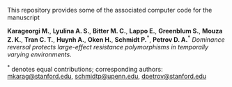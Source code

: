 This repository provides some of the associated computer code for the manuscript  

**Karageorgi M.**, **Lyulina A. S.**, **Bitter M. C.**, **Lappo E.**, **Greenblum S.**, **Mouza Z. K.**, **Tran C. T.**, **Huynh A.**, **Oken H.**, **Schmidt P.**<sup>&ast;</sup>, **Petrov D. A.**<sup>&ast;</sup> _Dominance reversal protects large-effect resistance polymorphisms in temporally varying environments_.  
  
<sup>&ast;</sup> denotes equal contributions; corresponding authors: mkarag@stanford.edu, schmidtp@upenn.edu, dpetrov@stanford.edu

